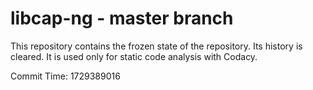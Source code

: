 # libcap-ng - master branch

This repository contains the frozen state of the repository.
Its history is cleared. It is used only for static code
analysis with Codacy.

Commit Time: 1729389016